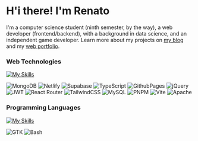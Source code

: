 # H'i there! I'm Renato
I'm a computer science student (ninth semester, by the way), a web developer (frontend/backend), with a background in data science, and an independent game developer. Learn more about my projects on [my blog](https://riprtx.netlify.app/) and my [web portfolio](https://renatosanchez.netlify.app/).

### Web Technologies
[![My Skills](https://skillicons.dev/icons?i=html,css,js,astro,react,angular,nodejs,express&perline=8)](https://skillicons.dev)

![MongoDB](https://img.shields.io/badge/Mongo_DB-%23175609.svg?style=for-the-badge&logo=MongoDB&logoColor=#00C7B7) 
![Netlify](https://img.shields.io/badge/netlify-%23000000.svg?style=for-the-badge&logo=netlify&logoColor=#00C7B7) 
![Supabase](https://img.shields.io/badge/Supabase-%2338B2AC.svg?style=for-the-badge&logo=Supabase&logoColor=white) 
![TypeScript](https://img.shields.io/badge/typescript-%23007ACC.svg?style=for-the-badge&logo=typescript&logoColor=white) 
![GithubPages](https://img.shields.io/badge/github%20pages-121013?style=for-the-badge&logo=github&logoColor=white) 
![jQuery](https://img.shields.io/badge/jquery-%230769AD.svg?style=for-the-badge&logo=jquery&logoColor=white) 
![JWT](https://img.shields.io/badge/JWT-black?style=for-the-badge&logo=JSON%20web%20tokens) 
![React Router](https://img.shields.io/badge/React_Router-CA4245?style=for-the-badge&logo=react-router&logoColor=white) 
![TailwindCSS](https://img.shields.io/badge/tailwindcss-%2318B2AC.svg?style=for-the-badge&logo=tailwind-css&logoColor=white) 
![MySQL](https://img.shields.io/badge/mysql-%2300000f.svg?style=for-the-badge&logo=mysql&logoColor=white)
![PNPM](https://img.shields.io/badge/PNPM-%23CB3837.svg?style=for-the-badge&logo=npm&logoColor=white) 
![Vite](https://img.shields.io/badge/vite-%23646CFF.svg?style=for-the-badge&logo=vite&logoColor=white) 
![Apache](https://img.shields.io/badge/apache-%23D42029.svg?style=for-the-badge&logo=apache&logoColor=white)  

### Programming Languages
[![My Skills](https://skillicons.dev/icons?i=ts,c,lua,java,kotlin,matlab,python&perline=8)](https://skillicons.dev)

![GTK](https://img.shields.io/badge/GTK-C-%2300000f.svg?style=for-the-badge&logo=GTK&logoColor=green)
![Bash](https://img.shields.io/badge/Bash-%233b2d66.svg?style=for-the-badge&logo=zsh&logoColor=green)

